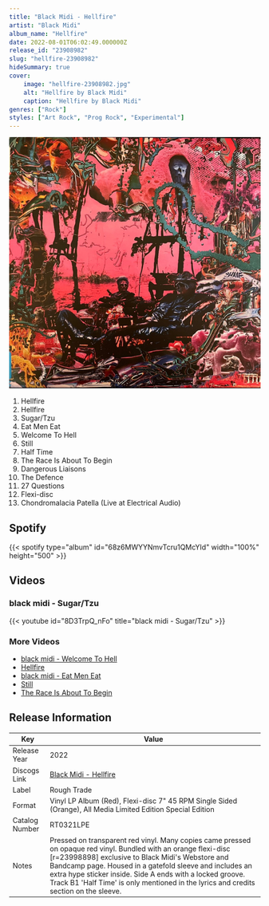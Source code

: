 ```yaml
---
title: "Black Midi - Hellfire"
artist: "Black Midi"
album_name: "Hellfire"
date: 2022-08-01T06:02:49.000000Z
release_id: "23908982"
slug: "hellfire-23908982"
hideSummary: true
cover:
    image: "hellfire-23908982.jpg"
    alt: "Hellfire by Black Midi"
    caption: "Hellfire by Black Midi"
genres: ["Rock"]
styles: ["Art Rock", "Prog Rock", "Experimental"]
---
```


![Hellfire by Black Midi](hellfire-23908982.jpg)

<!-- section break -->

1. Hellfire
2. Hellfire
3. Sugar/Tzu
4. Eat Men Eat
5. Welcome To Hell
6. Still
7. Half Time
8. The Race Is About To Begin
9. Dangerous Liaisons
10. The Defence
11. 27 Questions
12. Flexi-disc
13. Chondromalacia Patella (Live at Electrical Audio)

<!-- section break -->


## Spotify
{{< spotify type="album" id="68z6MWYYNmvTcru1QMcYId" width="100%" height="500" >}}



## Videos
### black midi - Sugar/Tzu
{{< youtube id="8D3TrpQ_nFo" title="black midi - Sugar/Tzu" >}}<br>

### More Videos

- [black midi - Welcome To Hell](https://www.youtube.com/watch?v=Efmq_uXt1Rk)
- [Hellfire](https://www.youtube.com/watch?v=QfAOFyhfZJU)
- [black midi - Eat Men Eat](https://www.youtube.com/watch?v=dflSgJG4g3M)
- [Still](https://www.youtube.com/watch?v=q8K3uVcv8EM)
- [The Race Is About To Begin](https://www.youtube.com/watch?v=k2nNWpK5SQA)


## Release Information
|  Key           | Value                                                |
| ---------------| ---------------------------------------------------- |
| Release Year   | 2022                                   |
| Discogs Link   | [Black Midi - Hellfire](https://www.discogs.com/release/23908982-Black-Midi-Hellfire) |
| Label          | Rough Trade |
| Format         | Vinyl LP Album (Red), Flexi-disc 7" 45 RPM Single Sided (Orange), All Media Limited Edition Special Edition |
| Catalog Number | RT0321LPE |
| Notes | Pressed on transparent red vinyl. Many copies came pressed on opaque red vinyl.  Bundled with an orange flexi-disc [r=23998898] exclusive to Black Midi's Webstore and Bandcamp page. Housed in a gatefold sleeve and includes an extra hype sticker inside. Side A ends with a locked groove. Track B1 'Half Time' is only mentioned in the lyrics and credits section on the sleeve. |